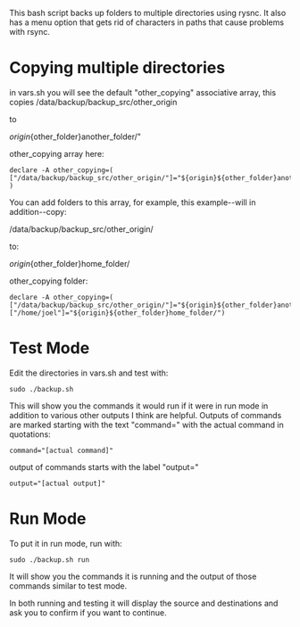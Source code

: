 This bash script backs up folders to multiple directories using rysnc. It also has a menu option that gets rid of characters in paths that cause problems with rsync.

# Copying multiple directories
in vars.sh you will see the default "other\_copying" associative array, this copies 
/data/backup/backup\_src/other\_origin 

to 

${origin}${other\_folder}another\_folder/"

other\_copying array here:
```
declare -A other_copying=( ["/data/backup/backup_src/other_origin/"]="${origin}${other_folder}another_folder/" )
``` 
You can add folders to this array, for example, this example--will in addition--copy:

/data/backup/backup\_src/other\_origin/

to:

${origin}${other\_folder}home\_folder/

other\_copying folder:
```
declare -A other_copying=( ["/data/backup/backup_src/other_origin/"]="${origin}${other_folder}another_folder/"  ["/home/joel"]="${origin}${other_folder}home_folder/")

```

# Test Mode
Edit the directories in vars.sh and test with:
```
sudo ./backup.sh
```
This will show you the commands it would run if it were in run mode in addition to various other outputs I think are helpful. Outputs of commands are marked starting with the text "command=" with the actual command in quotations:
```
command="[actual command]"
```
output of commands starts with the label "output="
```
output="[actual output]"
```

# Run Mode
To put it in run mode, run with:
```
sudo ./backup.sh run
```
It will show you the commands it is running and the output of those commands similar to test mode.

In both running and testing it will display the source and destinations and ask you to confirm if you want to continue.


